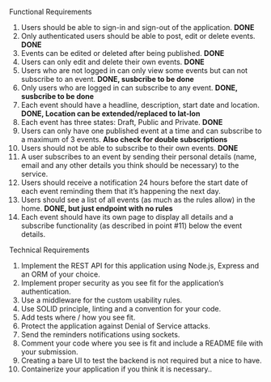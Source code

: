 Functional Requirements
1. Users should be able to sign-in and sign-out of the application. **DONE**
2. Only authenticated users should be able to post, edit or delete
events. **DONE**
3. Events can be edited or deleted after being published. **DONE**
4. Users can only edit and delete their own events. **DONE**
5. Users who are not logged in can only view some events but can
not subscribe to an event. **DONE, susbcribe to be done**
6. Only users who are logged in can subscribe to any event. **DONE, susbcribe to be done**
7. Each event should have a headline, description, start date and
location. **DONE, Location can be extended/replaced to lat-lon**
8. Each event has three states: Draft, Public and Private. **DONE**
9. Users can only have one published event at a time and can
subscribe to a maximum of 3 events. **Also check for double subscriptions**
10. Users should not be able to subscribe to their own events. **DONE**
11. A user subscribes to an event by sending their personal details
(name, email and any other details you think should be
necessary) to the service.
12. Users should receive a notification 24 hours before the start date
of each event reminding them that it’s happening the next day.
13. Users should see a list of all events (as much as the rules allow)
in the home. **DONE, but just endpoint with no rules**
14. Each event should have its own page to display all details and a
subscribe functionality (as described in point #11) below the
event details.

Technical Requirements
1. Implement the REST API for this application using Node.js,
Express and an ORM of your choice.
2. Implement proper security as you see fit for the application’s
authentication.
3. Use a middleware for the custom usability rules.
4. Use SOLID principle, linting and a convention for your code.
5. Add tests where / how you see fit.
6. Protect the application against Denial of Service attacks.
7. Send the reminders notifications using sockets.
8. Comment your code where you see is fit and include a README
file with your submission.
9. Creating a bare UI to test the backend is not required but a nice
to have.
10. Containerize your application if you think it is necessary..